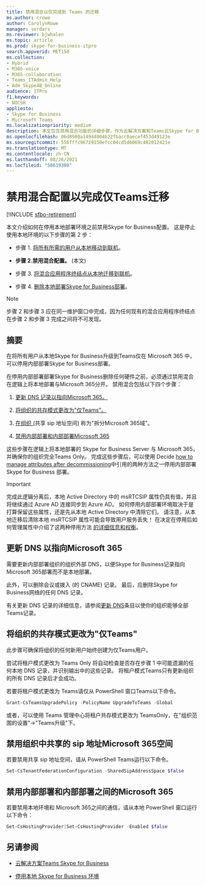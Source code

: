 ```yaml
---
title: 禁用混合以仅完成到 Teams 的迁移
ms.author: crowe
author: CarolynRowe
manager: serdars
ms.reviewer: bjwhalen
ms.topic: article
ms.prod: skype-for-business-itpro
search.appverid: MET150
ms.collection:
- Hybrid
- M365-voice
- M365-collaboration
- Teams_ITAdmin_Help
- Adm_Skype4B_Online
audience: ITPro
f1.keywords:
- NOCSH
appliesto:
- Skype for Business
- Microsoft Teams
ms.localizationpriority: medium
description: 本文包含禁用混合功能的详细步骤，作为云解决方案和Teams云Skype for Business。
ms.openlocfilehash: 06d8980a14944004b22fbacc0aecef453d49123e
ms.sourcegitcommit: 556fffc96729150efcc04cd5d6069c402012421e
ms.translationtype: MT
ms.contentlocale: zh-CN
ms.lasthandoff: 08/26/2021
ms.locfileid: "58619308"
---
```

# <a name="disable-your-hybrid-configuration-to-complete-migration-to-teams-only"></a>禁用混合配置以完成仅Teams迁移 

[!INCLUDE [sfbo-retirement](../../Hub/includes/sfbo-retirement.md)]


本文介绍如何在停用本地部署环境之前禁用Skype for Business配置。 这是停止使用本地环境的以下步骤的第 2 步：

- 步骤 1. [将所有所需的用户从本地移动到联机](decommission-move-on-prem-users.md)。

- **步骤 2.禁用混合配置。**  (本文) 

- 步骤 3. [将混合应用程序终结点从本地迁移到联机](decommission-move-on-prem-endpoints.md)。

- 步骤 4. [删除本地部署Skype for Business部署](decommission-remove-on-prem.md)。

> [!NOTE]
> 步骤 2 和步骤 3 应在同一维护窗口中完成，因为任何现有的混合应用程序终结点在步骤 2 和步骤 3 完成之间将不可发现。


## <a name="summary"></a>摘要

在将所有用户从本地Skype for Business升级到Teams仅在 Microsoft 365 中，可以停用内部部署Skype for Business部署。

在停用内部部署部署Skype for Business删除任何硬件之前，必须通过禁用混合在逻辑上将本地部署与Microsoft 365分开。 禁用混合包括以下四个步骤：

1. [更新 DNS 记录以指向Microsoft 365。](#update-dns-to-point-to-microsoft-365)

2. [将组织的共存模式更改为"仅Teams"。](#change-the-coexistence-mode-for-your-organization-to-teams-only)

3. [在组织 (](#disable-shared-sip-address-space-in-microsoft-365-organization)共享 sip 地址空间) 称为"拆分Microsoft 365域"。

4. [禁用内部部署和内部部署Microsoft 365](#disable-communication-between-on-premises-and-microsoft-365)

这些步骤在逻辑上将本地部署的 Skype for Business Server 与 Microsoft 365，并确保你的组织完全Teams Only。 完成这些步骤后，可以使用 Decide [how to manage attributes after decommissioning](cloud-consolidation-managing-attributes.md)中引用的两种方法之一停用内部部署 Skype for Business 部署。

> [!Important] 
> 完成此逻辑分离后，本地 Active Directory 中的 msRTCSIP 属性仍具有值，并且将继续通过 Azure AD 连接同步到 Azure AD。 如何停用内部部署环境取决于是打算保留这些属性，还是先从本地 Active Directory 中清除它们。 请注意，从本地迁移后清除本地 msRTCSIP 属性可能会导致用户服务丢失！ 在决定在停用后如何管理属性中介绍了这两种停用方法 [的详细信息和权衡](cloud-consolidation-managing-attributes.md)。

## <a name="update-dns-to-point-to-microsoft-365"></a>更新 DNS 以指向Microsoft 365

需要更新内部部署组织的组织外部 DNS，以便Skype for Business记录指向Microsoft 365部署而不是本地部署。 

此外，可以删除会议或拨入 (的 CNAME) 记录。 最后，应删除Skype for Business网络的任何 DNS 记录。

有关更新 DNS 记录的详细信息，请参阅[更新 DNS](decommission-manage-dns-entries.md)条目以使你的组织能够全部Teams记录。

## <a name="change-the-coexistence-mode-for-your-organization-to-teams-only"></a>将组织的共存模式更改为"仅Teams"

此步骤可确保将组织的任何新用户始终创建为仅Teams用户。 

尝试将租户模式更改为 Teams Only 将自动检查是否存在步骤 1 中可能遗漏的任何本地 DNS 记录，并识别输出中的这些记录。 将租户模式Teams只有更新组织的所有 DNS 记录后才会成功。 

若要将租户模式更改为 Teams请仅从 PowerShell 窗口Teams以下命令。

```PowerShell
Grant-CsTeamsUpgradePolicy -PolicyName UpgradeToTeams -Global
```

或者，可以使用 Teams 管理中心将租户共存模式更改为 TeamsOnly，在"组织范围的设置"->"Teams升级"下。    

## <a name="disable-shared-sip-address-space-in-microsoft-365-organization"></a>禁用组织中共享的 sip 地址Microsoft 365空间
    
若要禁用共享 sip 地址空间，请从 PowerShell Teams运行以下命令。

```PowerShell
Set-CsTenantFederationConfiguration -SharedSipAddressSpace $false
```
 
## <a name="disable-communication-between-on-premises-and-microsoft-365"></a>禁用内部部署和内部部署之间的Microsoft 365

若要禁用本地环境和 Microsoft 365之间的通信，请从本地 PowerShell 窗口运行以下命令：

```PowerShell
Get-CsHostingProvider|Set-CsHostingProvider -Enabled $false
```


## <a name="see-also"></a>另请参阅

- [云解决方案Teams Skype for Business](cloud-consolidation.md)

- [停用本地 Skype for Business 环境](decommission-on-prem-overview.md)

